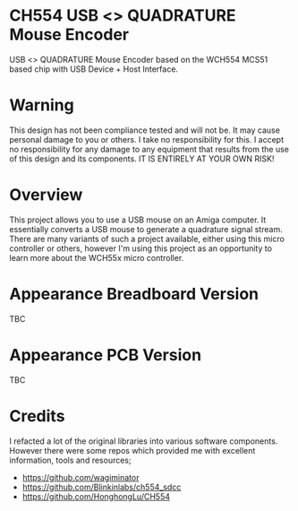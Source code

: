 # CH554 USB <> QUADRATURE Mouse Encoder
USB <> QUADRATURE Mouse Encoder based on the WCH554 MCS51 based chip with USB Device + Host Interface. 

# Warning
This design has not been compliance tested and will not be. It may cause personal damage to you or others. I take no responsibility for this. I accept no responsibility for any damage to any equipment that results from the use of this design and its components. IT IS ENTIRELY AT YOUR OWN RISK!

# Overview
This project allows you to use a USB mouse on an Amiga computer. It essentially converts a USB mouse to generate a quadrature signal stream. There are many variants of such a project available, either using this micro controller or others, however I'm using this project as an opportunity to learn more about the WCH55x micro controller.

# Appearance Breadboard Version
TBC

# Appearance PCB Version
TBC

# Credits
I refacted a lot of the original libraries into various software components. However there were some repos which provided me with excellent information, tools and resources;
- https://github.com/wagiminator
- https://github.com/Blinkinlabs/ch554_sdcc
- https://github.com/HonghongLu/CH554